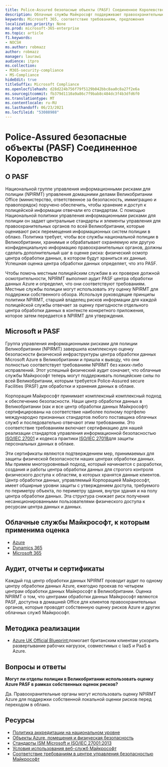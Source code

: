 ```yaml
---
title: Police-Assured безопасные объекты (PASF) Соединенное Королевство
description: Облачные службы Майкрософт поддерживают правоохранительные органы Великобритании, Police-Assured для обработки и хранения данных в облаке.
keywords: Microsoft 365, соответствие требованиям, предложения
localization_priority: None
ms.prod: microsoft-365-enterprise
ms.topic: article
f1.keywords:
- NOCSH
ms.author: robmazz
author: robmazz
manager: laurawi
audience: itpro
ms.collection:
- M365-security-compliance
- MS-Compliance
hideEdit: true
titleSuffix: Microsoft Compliance
ms.openlocfilehash: d28d224b756f79f5129b042bbc8aa0c8a27f2e6a
ms.sourcegitcommit: fb379d1110a9a86c7f9bab8c484dc3f4b3dfd6f0
ms.translationtype: MT
ms.contentlocale: ru-RU
ms.lasthandoff: 06/23/2021
ms.locfileid: "53088988"
---
```

# <a name="police-assured-secure-facilities-pasf-united-kingdom"></a>Police-Assured безопасные объекты (PASF) Соединенное Королевство

## <a name="about-pasf"></a>О PASF

Национальной группе управления информационными рисками для полиции (NPIRMT) управления домашними делами Великобритании Office (министерство, ответственное за безопасность, иммиграцию и правопорядок) поручено обеспечить, чтобы хранение и доступ к полицейской информации отвечали его стандартам. С [](http://library.college.police.uk/docs/APP-National-Policing-Information-Risk-Management-Policy.pdf)помощью Национальной политики управления информационными рисками для полиции он задает центральные стандарты и элементы управления для правоохранительных органов по всей Великобритании, которые оценивают риск перемещения информационных систем полиции в облако. Политика требует, чтобы все службы национальной полиции в Великобритании, хранимые и обрабатывает охраняемую или другую конфиденциальную информацию правоохранительных органов, должны сделать дополнительный шаг в оценке риска: физический осмотр центра обработки данных, в котором будут храниться их данные. Успешная оценка центра обработки данных определяет, что это PASF.

Чтобы помочь местным полицейским службам в их проверке должной осмотрительности, NPIRMT выполнил аудит PASF центра обработки данных Azure и определил, что они соответствуют требованиям. Местные службы полиции могут использовать эту оценку NPIRMT для поддержки собственного обзора. Используя руководящие принципы политики NPIRMT, старший владелец рисков информации для каждой полицейской службы отвечает за оценку пригодности отдельного центра обработки данных в контексте конкретного приложения, которое затем передается в NPIRMT для утверждения.

## <a name="microsoft-and-pasf"></a>Microsoft и PASF

Группа управления информационными рисками для полиции Великобритании (NPIRMT) завершила комплексную оценку безопасности физической инфраструктуры центра обработки данных Microsoft Azure в Великобритании и пришла к выводу, что они полностью соответствует требованиям NPIRMT без каких-либо исправлений. Этот успешный физический аудит означает, что облачные службы Майкрософт теперь могут поддерживать полицейские силы по всей Великобритании, которым требуется Police-Assured secure Facilities (PASF) для обработки и хранения данных в облаке.

Корпорация Майкрософт принимает комплексный комплексный подход к обеспечению безопасности. Наши центр обработки данных в Великобритании (как и все [](https://azure.microsoft.com/overview/trusted-cloud/) центр обработки данных Майкрософт) сертифицированы на соответствие наиболее полному портфелю международно признанных стандартов любого поставщика облачных служб и последовательно отвечают этим требованиям. Это соответствие требованиям включает сертификацию для нашей реализации стандартов управления информационной безопасностью [ISO/IEC 27001](offering-iso-27001.md) и кодекса практики [ISO/IEC 27018](offering-iso-27018.md)для защиты персональных данных в облаке.

Эти сертификаты являются подтверждением мер, принимаемых для защиты физической безопасности наших центрах обработки данных. Мы примем многоуровневый подход, который начинается с разработки, создания и работы центра обработки данных для строгого контроля физического доступа к областям, в которых хранятся данные клиентов. Центр обработки данных, управляемый Корпорацией Майкрософт, имеет обширные уровни защиты с утверждением доступа, требуемого по периметру объекта, по периметру здания, внутри здания и на полу центра обработки данных. Эта структура снижает риск получения несанкционированными пользователями физического доступа к ресурсам центра данных и данных.

## <a name="microsoft-in-scope-cloud-services"></a>Облачные службы Майкрософт, к которым применима оценка

- [Azure](https://gallery.technet.microsoft.com/Overview-of-Azure-c1be3942)
- [Dynamics 365](https://download.microsoft.com/download/E/1/9/E1977163-7A86-4812-AC18-C03ADC958AAF/Microsoft_Dynamics_365_Cloud_Service_Compliance_Datasheet.pdf)
- [Microsoft 365](https://servicetrust.microsoft.com/ViewPage/TrustDocuments?command=Download&downloadType=Document&downloadId=9f756cce-b15d-45a9-94d7-6a583dee4401&docTab=6d000410-c9e9-11e7-9a91-892aae8839ad_Compliance_Guides)

## <a name="audits-reports-and-certificates"></a>Аудит, отчеты и сертификаты

Каждый год центр обработки данных NPIRMT проводит аудит по одному центру обработки данных Azure, ежегодно проехав по четырем центрам обработки данных Майкрософт в Великобритании. Оценка NPIRMT о том, что центрами обработки данных Майкрософт являются PASF, доступна в домашней Office для клиентов правоохранительных органов, которые проводят собственную оценку рисков Azure и других облачных служб Майкрософт.

## <a name="how-to-implement"></a>Методика реализации

- [Azure UK Official Blueprint:](/azure/governance/blueprints/samples/ukofficial-uknhs)помогает британским клиентам ускорить развертывание рабочих нагрузок, совместимых с IaaS и PaaS в Azure.

## <a name="frequently-asked-questions"></a>Вопросы и ответы

**Могут ли отделы полиции в Великобритании использовать оценку Azure PASF в рамках собственных оценок рисков?**

Да. Правоохранительные органы могут использовать оценку NPIRMT Azure для поддержки собственной локальной оценки рисков перед переходом в облако.

## <a name="resources"></a>Ресурсы

- [Политика аккредитации на национальном уровне](http://library.college.police.uk/docs/APP-National-Policing-Accreditation-Policy-2013.pdf)
- [Объекты Azure, помещения и физическая безопасность](https://azure.microsoft.com/blog/azure-layered-approach-to-physical-security/)
- [Стандарты ISM Microsoft и ISO/IEC 27001:2013](offering-iso-27001.md)
- [Условия использования веб-служб Майкрософт](https://www.microsoftvolumelicensing.com/DocumentSearch.aspx?Mode=3&DocumentTypeId=31)
- [Соответствие требованиям в центре управления безопасностью Майкрософт](https://www.microsoft.com/trust-center/compliance/compliance-overview)
